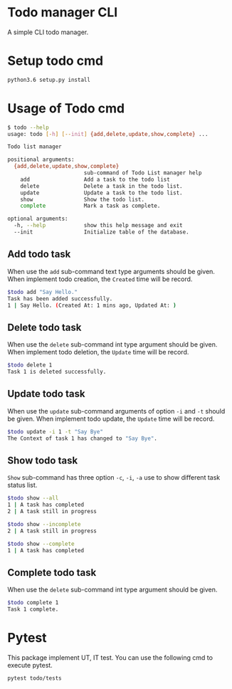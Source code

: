 # Todo manager CLI

A simple CLI todo manager. 

# Setup todo cmd

```bash
python3.6 setup.py install
```

# Usage of Todo cmd

```bash
$ todo --help
usage: todo [-h] [--init] {add,delete,update,show,complete} ...

Todo list manager

positional arguments:
  {add,delete,update,show,complete}
                        sub-command of Todo List manager help
    add                 Add a task to the todo list
    delete              Delete a task in the todo list.
    update              Update a task to the todo list.
    show                Show the todo list.
    complete            Mark a task as complete.

optional arguments:
  -h, --help            show this help message and exit
  --init                Initialize table of the database.
```

## Add todo task
When use the `add` sub-command text type arguments should be given. When implement todo creation, the `Created` time will be record.
```bash
$todo add "Say Hello."
Task has been added successfully.
1 | Say Hello. (Created At: 1 mins ago, Updated At: )
```

## Delete todo task
When use the `delete` sub-command int type argument should be given. When implement todo deletion, the `Update` time will be record.
```bash
$todo delete 1
Task 1 is deleted successfully.
```
## Update todo task
When use the `update` sub-command arguments of option `-i` and `-t` should be given. When implement todo update, the `Update` time will be record.
```bash
$todo update -i 1 -t "Say Bye"
The Context of task 1 has changed to "Say Bye".
```
## Show todo task
`Show` sub-command has three option `-c`, `-i`, `-a` use to show different task status list.
```bash
$todo show --all
1 | A task has completed
2 | A task still in progress

$todo show --incomplete
2 | A task still in progress

$todo show --complete
1 | A task has completed
```
## Complete todo task
When use the `delete` sub-command int type argument should be given. 
```bash
$todo complete 1
Task 1 complete.
```

# Pytest

This package implement UT, IT test. You can use the following cmd to execute pytest.

```bash
pytest todo/tests
```

